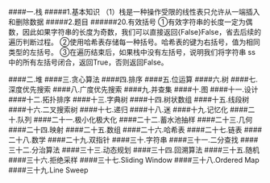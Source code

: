 ####一.栈
#####1.基本知识
（1）栈是一种操作受限的线性表只允许从一端插入和删除数据
#####2.题目
######20.有效括号
①有效字符串的长度一定为偶数，因此如果字符串的长度为奇数，我们可以直接返回{False}False，省去后续的遍历判断过程。
②使用哈希表存储每一种括号。哈希表的键为右括号，值为相同类型的左括号。
③在遍历结束后，如果栈中没有左括号，说明我们将字符串 ss 中的所有左括号闭合，返回True，否则返回False。

####二.堆
####三.贪心算法
####四.排序
####五.位运算
####六.树
####七.深度优先搜索
####八.广度优先搜索
####九.并查集
####十.图
####十一.设计
####十二.拓扑排序
####十三.字典树
####十四.树状数组
####十五.线段树
####十六.二叉搜索树
####十七.递归
####十八.迷
####十九.记忆化
####二十.队列
####二十一.极小化极大化
####二十二.蓄水池抽样
####二十三.几何
####二十四.映射
####二十五.数组
####二十六.哈希表
####二十七.链表
####二十八.数学
####二十九.双指针
####三十.字符串
####三十一.二分查找
####三十二.分治算法
####三十三.动态规划
####三十四.回溯算法
####三十五.随机
####三十六.拒绝采样
####三十七.Sliding Window
####三十八.Ordered Map
####三十九.Line Sweep

